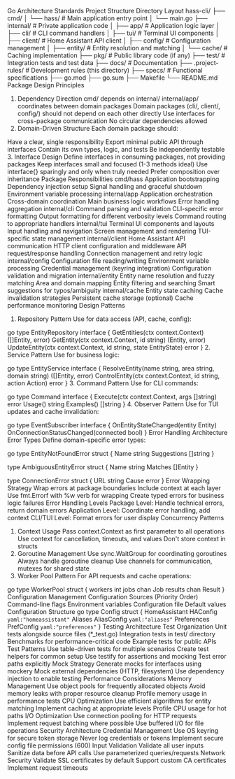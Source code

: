 Go Architecture Standards
Project Structure
Directory Layout
hass-cli/
├── cmd/
│   └── hass/               # Main application entry point
│       └── main.go
├── internal/               # Private application code
│   ├── app/               # Application logic layer
│   ├── cli/               # CLI command handlers
│   ├── tui/               # Terminal UI components
│   ├── client/            # Home Assistant API client
│   ├── config/            # Configuration management
│   ├── entity/            # Entity resolution and matching
│   └── cache/             # Caching implementation
├── pkg/                   # Public library code (if any)
├── test/                  # Integration tests and test data
├── docs/                  # Documentation
├── .project-rules/        # Development rules (this directory)
├── specs/                 # Functional specifications
├── go.mod
├── go.sum
├── Makefile
└── README.md
Package Design Principles
1. Dependency Direction
cmd/ depends on internal/
internal/app/ coordinates between domain packages
Domain packages (cli/, client/, config/) should not depend on each other directly
Use interfaces for cross-package communication
No circular dependencies allowed
2. Domain-Driven Structure
Each domain package should:

Have a clear, single responsibility
Export minimal public API through interfaces
Contain its own types, logic, and tests
Be independently testable
3. Interface Design
Define interfaces in consuming packages, not providing packages
Keep interfaces small and focused (1-3 methods ideal)
Use interface{} sparingly and only when truly needed
Prefer composition over inheritance
Package Responsibilities
cmd/hass
Application bootstrapping
Dependency injection setup
Signal handling and graceful shutdown
Environment variable processing
internal/app
Application orchestration
Cross-domain coordination
Main business logic workflows
Error handling aggregation
internal/cli
Command parsing and validation
CLI-specific error formatting
Output formatting for different verbosity levels
Command routing to appropriate handlers
internal/tui
Terminal UI components and layouts
Input handling and navigation
Screen management and rendering
TUI-specific state management
internal/client
Home Assistant API communication
HTTP client configuration and middleware
API request/response handling
Connection management and retry logic
internal/config
Configuration file reading/writing
Environment variable processing
Credential management (keyring integration)
Configuration validation and migration
internal/entity
Entity name resolution and fuzzy matching
Area and domain mapping
Entity filtering and searching
Smart suggestions for typos/ambiguity
internal/cache
Entity state caching
Cache invalidation strategies
Persistent cache storage (optional)
Cache performance monitoring
Design Patterns
1. Repository Pattern
Use for data access (API, cache, config):

go
type EntityRepository interface {
    GetEntities(ctx context.Context) ([]Entity, error)
    GetEntity(ctx context.Context, id string) (Entity, error)
    UpdateEntity(ctx context.Context, id string, state EntityState) error
}
2. Service Pattern
Use for business logic:

go
type EntityService interface {
    ResolveEntity(name string, area string, domain string) ([]Entity, error)
    ControlEntity(ctx context.Context, id string, action Action) error
}
3. Command Pattern
Use for CLI commands:

go
type Command interface {
    Execute(ctx context.Context, args []string) error
    Usage() string
    Examples() []string
}
4. Observer Pattern
Use for TUI updates and cache invalidation:

go
type EventSubscriber interface {
    OnEntityStateChanged(entity Entity)
    OnConnectionStatusChanged(connected bool)
}
Error Handling Architecture
Error Types
Define domain-specific error types:

go
type EntityNotFoundError struct {
    Name string
    Suggestions []string
}

type AmbiguousEntityError struct {
    Name string
    Matches []Entity
}

type ConnectionError struct {
    URL string
    Cause error
}
Error Wrapping Strategy
Wrap errors at package boundaries
Include context at each layer
Use fmt.Errorf with %w verb for wrapping
Create typed errors for business logic failures
Error Handling Levels
Package Level: Handle technical errors, return domain errors
Application Level: Coordinate error handling, add context
CLI/TUI Level: Format errors for user display
Concurrency Patterns
1. Context Usage
Pass context.Context as first parameter to all operations
Use context for cancellation, timeouts, and values
Don't store context in structs
2. Goroutine Management
Use sync.WaitGroup for coordinating goroutines
Always handle goroutine cleanup
Use channels for communication, mutexes for shared state
3. Worker Pool Pattern
For API requests and cache operations:

go
type WorkerPool struct {
    workers int
    jobs    chan Job
    results chan Result
}
Configuration Management
Configuration Sources (Priority Order)
Command-line flags
Environment variables
Configuration file
Default values
Configuration Structure
go
type Config struct {
    HomeAssistant HAConfig     `yaml:"homeassistant"`
    Aliases       AliasConfig  `yaml:"aliases"`
    Preferences   PrefConfig   `yaml:"preferences"`
}
Testing Architecture
Test Organization
Unit tests alongside source files (*_test.go)
Integration tests in test/ directory
Benchmarks for performance-critical code
Example tests for public APIs
Test Patterns
Use table-driven tests for multiple scenarios
Create test helpers for common setup
Use testify for assertions and mocking
Test error paths explicitly
Mock Strategy
Generate mocks for interfaces using mockery
Mock external dependencies (HTTP, filesystem)
Use dependency injection to enable testing
Performance Considerations
Memory Management
Use object pools for frequently allocated objects
Avoid memory leaks with proper resource cleanup
Profile memory usage in performance tests
CPU Optimization
Use efficient algorithms for entity matching
Implement caching at appropriate levels
Profile CPU usage for hot paths
I/O Optimization
Use connection pooling for HTTP requests
Implement request batching where possible
Use buffered I/O for file operations
Security Architecture
Credential Management
Use OS keyring for secure token storage
Never log credentials or tokens
Implement secure config file permissions (600)
Input Validation
Validate all user inputs
Sanitize data before API calls
Use parameterized queries/requests
Network Security
Validate SSL certificates by default
Support custom CA certificates
Implement request timeouts
